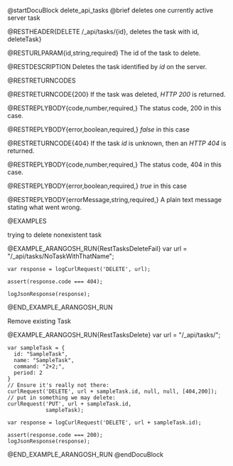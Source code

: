 
@startDocuBlock delete_api_tasks
@brief deletes one currently active server task

@RESTHEADER{DELETE /_api/tasks/{id}, deletes the task with id, deleteTask}

@RESTURLPARAM{id,string,required}
The id of the task to delete.

@RESTDESCRIPTION
Deletes the task identified by *id* on the server.

@RESTRETURNCODES

@RESTRETURNCODE{200}
If the task was deleted, *HTTP 200* is returned.

@RESTREPLYBODY{code,number,required,}
The status code, 200 in this case.

@RESTREPLYBODY{error,boolean,required,}
*false* in this case

@RESTRETURNCODE{404}
If the task *id* is unknown, then an *HTTP 404* is returned.

@RESTREPLYBODY{code,number,required,}
The status code, 404 in this case.

@RESTREPLYBODY{error,boolean,required,}
*true* in this case

@RESTREPLYBODY{errorMessage,string,required,}
A plain text message stating what went wrong.

@EXAMPLES

trying to delete nonexistent task

@EXAMPLE_ARANGOSH_RUN{RestTasksDeleteFail}
    var url = "/_api/tasks/NoTaskWithThatName";

    var response = logCurlRequest('DELETE', url);

    assert(response.code === 404);

    logJsonResponse(response);
@END_EXAMPLE_ARANGOSH_RUN

Remove existing Task

@EXAMPLE_ARANGOSH_RUN{RestTasksDelete}
    var url = "/_api/tasks/";

    var sampleTask = {
      id: "SampleTask",
      name: "SampleTask",
      command: "2+2;",
      period: 2
    }
    // Ensure it's really not there:
    curlRequest('DELETE', url + sampleTask.id, null, null, [404,200]);
    // put in something we may delete:
    curlRequest('PUT', url + sampleTask.id,
                sampleTask);

    var response = logCurlRequest('DELETE', url + sampleTask.id);

    assert(response.code === 200);
    logJsonResponse(response);

@END_EXAMPLE_ARANGOSH_RUN
@endDocuBlock
